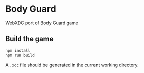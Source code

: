 # Body Guard

WebXDC port of Body Guard game

## Build the game

```sh
npm install
npm run build
```

A `.xdc` file should be generated in the current working directory.
